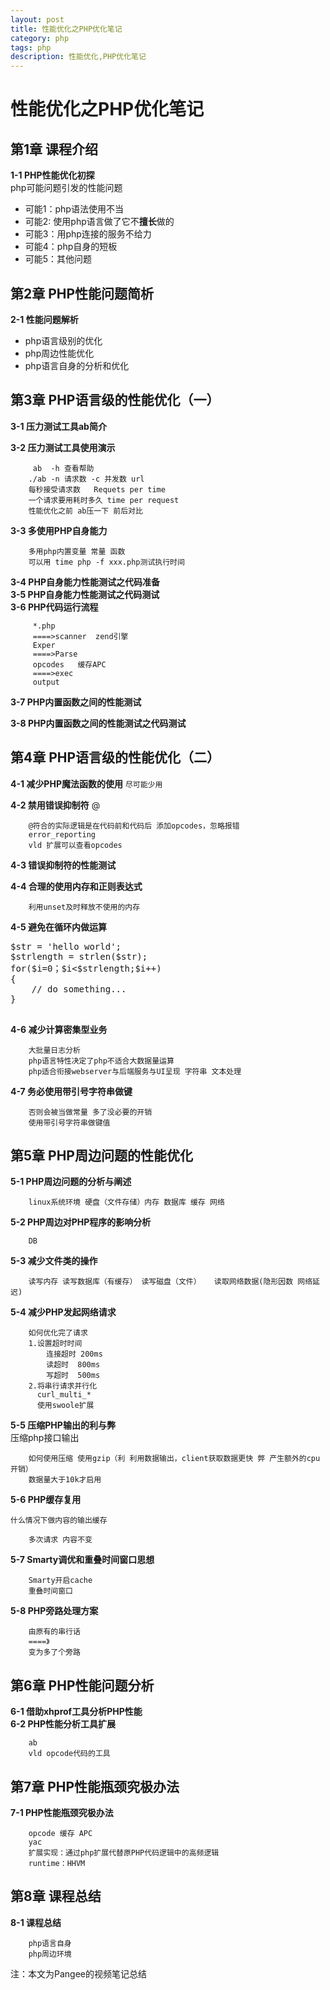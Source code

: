 ```yaml
---
layout: post
title: 性能优化之PHP优化笔记
category: php
tags: php
description: 性能优化,PHP优化笔记
---
```

 
# 性能优化之PHP优化笔记

## 第1章 课程介绍
**1-1 PHP性能优化初探**  
   php可能问题引发的性能问题

-  可能1：php语法使用不当
-  可能2: 使用php语言做了它不**擅长**做的
-  可能3：用php连接的服务不给力
-  可能4：php自身的短板   
-  可能5：其他问题

## 第2章 PHP性能问题简析

**2-1 性能问题解析**

- php语言级别的优化
- php周边性能优化
- php语言自身的分析和优化

## 第3章 PHP语言级的性能优化（一）

**3-1 压力测试工具ab简介**

**3-2 压力测试工具使用演示**

		 ab  -h 查看帮助
		./ab -n 请求数 -c 并发数 url
        每秒接受请求数   Requets per time
        一个请求要用耗时多久 time per request
        性能优化之前 ab压一下 前后对比 

**3-3 多使用PHP自身能力** 

		多用php内置变量 常量 函数
		可以用 time php -f xxx.php测试执行时间

**3-4 PHP自身能力性能测试之代码准备**  
**3-5 PHP自身能力性能测试之代码测试**  
**3-6 PHP代码运行流程** 

	     *.php
	     ====>scanner  zend引擎
	     Exper
	     ====>Parse
	     opcodes   缓存APC
	     ====>exec
	     output
    
**3-7 PHP内置函数之间的性能测试**
 
**3-8 PHP内置函数之间的性能测试之代码测试** 


## 第4章 PHP语言级的性能优化（二）

**4-1 减少PHP魔法函数的使用**  `尽可能少用`

**4-2 禁用错误抑制符**  @

		@符合的实际逻辑是在代码前和代码后 添加opcodes，忽略报错
        error_reporting
        vld 扩展可以查看opcodes 
**4-3 错误抑制符的性能测试**
 
**4-4 合理的使用内存和正则表达式** 

	 	利用unset及时释放不使用的内存
**4-5 避免在循环内做运算**  
  <pre class="prettyprint prettyprinted">
$str = 'hello world';
$strlength = strlen($str);
for($i=0；$i<$strlength;$i++)
{
	// do something...
}
   </pre>
**4-6 减少计算密集型业务** 
		
		大批量日志分析
		php语言特性决定了php不适合大数据量运算
 		php适合衔接webserver与后端服务与UI呈现 字符串 文本处理

    
**4-7 务必使用带引号字符串做键**  

		否则会被当做常量 多了没必要的开销
		使用带引号字符串做键值 
## 第5章 PHP周边问题的性能优化
**5-1 PHP周边问题的分析与阐述** 
		
		linux系统环境 硬盘（文件存储）内存 数据库 缓存 网络
**5-2 PHP周边对PHP程序的影响分析**  

		DB 
**5-3 减少文件类的操作**  

		读写内存 读写数据库（有缓存） 读写磁盘（文件）   读取网络数据(隐形因数 网络延迟)
**5-4 减少PHP发起网络请求**
  
		如何优化完了请求
		1.设置超时时间
			连接超时 200ms
			读超时  800ms 
	        写超时  500ms
		2.将串行请求并行化
		  curl_multi_*
          使用swoole扩展

**5-5 压缩PHP输出的利与弊**  
		压缩php接口输出
		
		如何使用压缩 使用gzip（利 利用数据输出，client获取数据更快 弊 产生额外的cpu开销）
		数据量大于10k才启用
**5-6 PHP缓存复用**

	什么情况下做内容的输出缓存

		多次请求 内容不变
	  
**5-7 Smarty调优和重叠时间窗口思想** 
		
		Smarty开启cache
	    重叠时间窗口
**5-8 PHP旁路处理方案**  
		
		由原有的串行话
		====》
		变为多了个旁路

## 第6章 PHP性能问题分析
**6-1 借助xhprof工具分析PHP性能**  
**6-2 PHP性能分析工具扩展**  

		ab
		vld opcode代码的工具	
## 第7章 PHP性能瓶颈究极办法


**7-1 PHP性能瓶颈究极办法**
  
 		opcode 缓存 APC
		yac
		扩展实现：通过php扩展代替原PHP代码逻辑中的高频逻辑
		runtime：HHVM
## 第8章 课程总结


**8-1 课程总结**  
		
		php语言自身
		php周边环境
		
 
注：本文为Pangee的视频笔记总结
